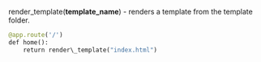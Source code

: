


  
render\_template(**template\_name**) - renders a template from the template folder.  
  

```python
@app.route('/')  
def home():  
    return render\_template("index.html")
```
